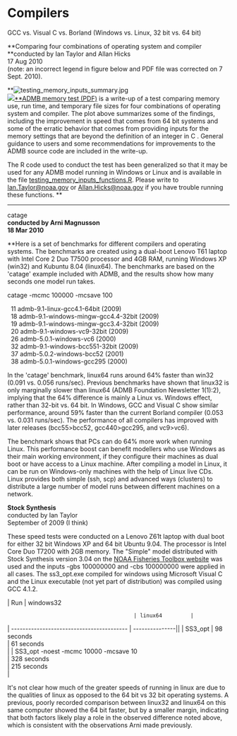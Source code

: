 #  Compilers

GCC vs. Visual C vs. Borland (Windows vs. Linux, 32 bit vs. 64 bit)

**Comparing four combinations of operating system and compiler   
**conducted by Ian Taylor and Allan Hicks  
17 Aug 2010   
(note: an incorrect legend in figure below and PDF file was corrected on 7 Sept. 2010).  
  
**![testing_memory_inputs_summary.jpg][1]  
![][2][**ADMB memory test (PDF)][3] is a write-up of a test comparing memory use, run time, and temporary file sizes for four combinations of operating system and compiler. The plot above summarizes some of the findings, including the improvement in speed that comes from 64 bit systems and some of the erratic behavior that comes from providing inputs for the memory settings that are beyond the definition of an integer in C . General guidance to users and some recommendations for improvements to the ADMB source code are included in the write-up.  
  
The R code used to conduct the test has been generalized so that it may be used for any ADMB model running in Windows or Linux and is available in the file [testing_memory_inputs_functions.R][4]. Please write to Ian.Taylor@noaa.gov or Allan.Hicks@noaa.gov if you have trouble running these functions. **  
****  
  
  
catage  
**conducted by Arni Magnusson  
18 Mar 2010**  
  
**Here is a set of benchmarks for different compilers and operating systems. The benchmarks are created using a dual-boot Lenovo T61 laptop with Intel Core 2 Duo T7500 processor and 4GB RAM, running Windows XP (win32) and Kubuntu 8.04 (linux64). The benchmarks are based on the 'catage' example included with ADMB, and the results show how many seconds one model run takes.   
  
catage -mcmc 100000 -mcsave 100  
  
  11 admb-9.1-linux-gcc4.1-64bit (2009)  
  18 admb-9.1-windows-mingw-gcc4.4-32bit (2009)  
  19 admb-9.1-windows-mingw-gcc3.4-32bit (2009)  
  20 admb-9.1-windows-vc9-32bit (2009)  
  26 admb-5.0.1-windows-vc6 (2000)  
  32 admb-9.1-windows-bcc551-32bit (2009)  
  37 admb-5.0.2-windows-bcc52 (2001)  
  38 admb-5.0.1-windows-gcc295 (2000)  
  
In the 'catage' benchmark, linux64 runs around 64% faster than win32 (0.091 vs. 0.056 runs/sec). Previous benchmarks have shown that linux32 is only marginally slower than linux64 (ADMB Foundation Newsletter 1(1):2), implying that the 64% difference is mainly a Linux vs. Windows effect, rather than 32-bit vs. 64 bit. In Windows, GCC and Visual C show similar performance, around 59% faster than the current Borland compiler (0.053 vs. 0.031 runs/sec). The performance of all compilers has improved with later releases (bcc55>bcc52, gcc440>gcc295, and vc9>vc6).  
  
The benchmark shows that PCs can do 64% more work when running Linux. This performance boost can benefit modellers who use Windows as their main working environment, if they configure their machines as dual boot or have access to a Linux machine. After compiling a model in Linux, it can be run on Windows-only machines with the help of Linux live CDs. Linux provides both simple (ssh, scp) and advanced ways (clusters) to distribute a large number of model runs between different machines on a network.  
  
  
  
**Stock Synthesis**  
conducted by Ian Taylor  
September of 2009 (I think)  
  
These speed tests were conducted on a Lenovo Z61t laptop with dual boot for either 32 bit Windows XP and 64 bit Ubuntu 9.04. The processor is Intel Core Duo T7200 with 2GB memory. The "Simple" model distributed with Stock Synthesis version 3.04 on the [NOAA Fisheries Toolbox website][5] was used and the inputs -gbs 100000000 and -cbs 100000000 were applied in all cases. The ss3_opt.exe compiled for windows using Microsoft Visual C and the Linux executable (not yet part of distribution) was compiled using GCC 4.1.2.  
  

|  Run |  windows32  

                                            | linux64         |
| ----------------------------------------- | ---------------||
| SS3_opt                                   | 98 seconds  
                                            | 61 seconds  
                                            |
| SS3_opt -noest -mcmc 10000 -mcsave 10  
                                            | 328 seconds  
                                            | 215 seconds  
                                            |

  
It's not clear how much of the greater speeds of running in linux are due to the qualities of linux as opposed to the 64 bit vs 32 bit operating systems. A previous, poorly recorded comparison between linux32 and linux64 on this same computer showed the 64 bit faster, but by a smaller margin, indicating that both factors likely play a role in the observed difference noted above, which is consistent with the observations Arni made previously.

[1]: http://www.admb-project.org/images/testing_memory_inputs_summary.jpg
[2]: file:///C:/admb/tests/memtest/testing_memory_inputs_summary.jpg
[3]: ADMBmemoryTest.pdf
[4]: testing_memory_inputs_functions.md
[5]: http://nft.nefsc.noaa.gov/Download.html
